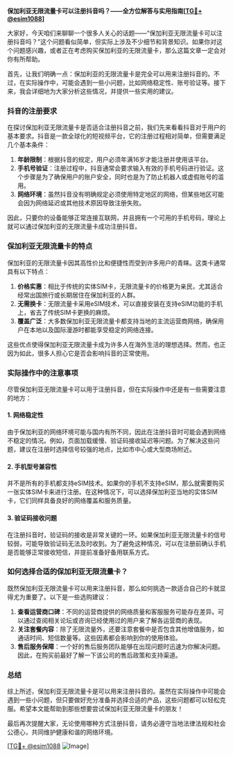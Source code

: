 **保加利亚无限流量卡可以注册抖音吗？——全方位解答与实用指南[[TG💪+ @esim1088](https://t.me/s/esim1088)]**

大家好，今天咱们来聊聊一个很多人关心的话题——“保加利亚无限流量卡可以注册抖音吗？”这个问题看似简单，但实际上涉及不少细节和背景知识。如果你对这个问题感兴趣，或者正在考虑购买保加利亚的无限流量卡，那么这篇文章一定会对你有所帮助。

首先，让我们明确一点：保加利亚的无限流量卡是完全可以用来注册抖音的。不过，在实际操作中，可能会遇到一些小问题，比如网络稳定性、账号验证等。接下来，我会详细地为大家分析这些情况，并提供一些实用的建议。

### 抖音的注册要求

在探讨保加利亚无限流量卡是否适合注册抖音之前，我们先来看看抖音对于用户的基本要求。抖音是一款全球化的短视频平台，它的注册过程相对简单，但需要满足几个基本条件：

1. **年龄限制**：根据抖音的规定，用户必须年满16岁才能注册并使用该平台。
2. **手机号验证**：注册过程中，抖音通常会要求输入有效的手机号码进行验证。这个步骤是为了确保用户的账户安全，同时也是为了防止机器人或虚假账号的滥用。
3. **网络环境**：虽然抖音没有明确规定必须使用特定地区的网络，但某些地区可能会因为网络延迟或其他技术原因导致注册失败。

因此，只要你的设备能够正常连接互联网，并且拥有一个可用的手机号码，理论上就可以通过保加利亚的无限流量卡成功注册抖音。

### 保加利亚无限流量卡的特点

保加利亚的无限流量卡因其高性价比和便捷性而受到许多用户的青睐。这类卡通常具有以下特点：

1. **价格实惠**：相比于传统的实体SIM卡，无限流量卡的价格更为亲民，尤其适合经常出国旅行或长期居住在保加利亚的人群。
2. **无需换卡**：无限流量卡采用eSIM技术，可以直接安装在支持eSIM功能的手机上，省去了传统SIM卡更换的麻烦。
3. **覆盖广泛**：大多数保加利亚无限流量卡都支持当地的主流运营商网络，确保用户在本地以及国际漫游时都能享受稳定的网络连接。

这些优点使得保加利亚无限流量卡成为许多人在海外生活的理想选择。然而，也正因为如此，很多人担心它是否会影响抖音的正常使用。

### 实际操作中的注意事项

尽管保加利亚无限流量卡可以用于注册抖音，但在实际操作中还是有一些需要注意的地方：

#### 1. 网络稳定性
由于保加利亚的网络环境可能与国内有所不同，因此在注册抖音时可能会遇到网络不稳定的情况。例如，页面加载缓慢、验证码接收延迟等问题。为了解决这些问题，建议在注册时选择信号较强的地点，比如市中心或大型商场附近。

#### 2. 手机型号兼容性
并不是所有的手机都支持eSIM技术。如果你的手机不支持eSIM，那么就需要购买一张实体SIM卡来进行注册。在这种情况下，可以选择保加利亚当地的实体SIM卡，它们同样具备良好的网络覆盖和服务质量。

#### 3. 验证码接收问题
在注册抖音时，验证码的接收是非常关键的一环。如果保加利亚无限流量卡的信号较弱，可能导致验证码无法及时收到。为了避免这种情况，可以在注册前确认手机是否能够正常接收短信，并提前准备好备用联系方式。

### 如何选择合适的保加利亚无限流量卡？

既然保加利亚无限流量卡可以用来注册抖音，那么如何挑选一款适合自己的卡就显得尤为重要了。以下是一些选购建议：

1. **查看运营商口碑**：不同的运营商提供的网络质量和客服服务可能存在差异。可以通过查阅相关论坛或咨询已经使用过的用户来了解各运营商的表现。
2. **关注套餐内容**：除了无限流量外，还要注意套餐中是否包含其他增值服务，如通话时间、短信数量等。这些因素都会影响到你的使用体验。
3. **售后服务保障**：一个好的售后服务团队能够在出现问题时迅速为你解决问题。因此，在购买前最好了解一下该公司的售后政策和支持渠道。

### 总结

综上所述，保加利亚无限流量卡是可以用来注册抖音的。虽然在实际操作中可能会遇到一些小问题，但只要做好充分准备并选择合适的产品，这些问题都可以轻松克服。希望本文能帮助到那些想要尝试保加利亚无限流量卡的朋友！

最后再次提醒大家，无论使用哪种方式注册抖音，请务必遵守当地法律法规和社会公德心，共同维护健康和谐的网络环境。

[[TG💪+ @esim1088](https://t.me/s/esim1088) ![Image](https://i.postimg.cc/4NQfJmqS/Snipaste-2025-05-13-00-14-12.png)]